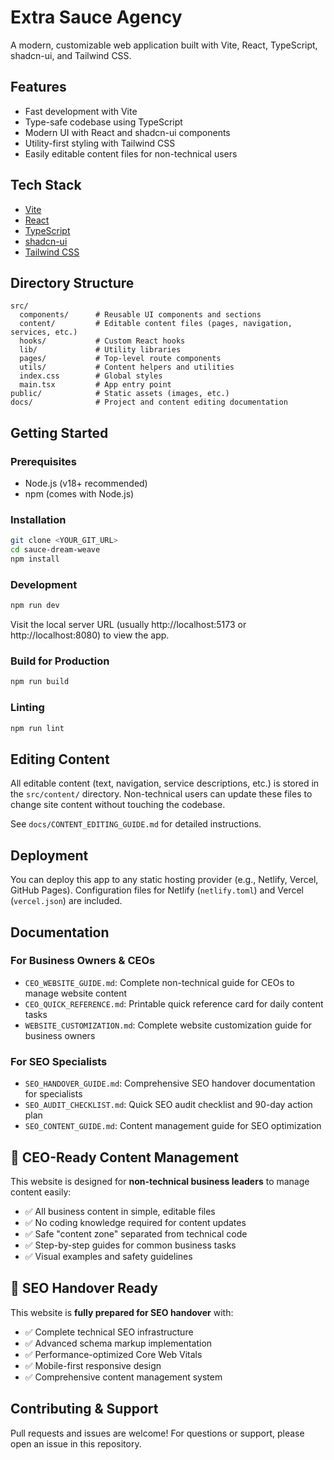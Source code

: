 # Extra Sauce Agency

A modern, customizable web application built with Vite, React, TypeScript, shadcn-ui, and Tailwind CSS.

## Features
- Fast development with Vite
- Type-safe codebase using TypeScript
- Modern UI with React and shadcn-ui components
- Utility-first styling with Tailwind CSS
- Easily editable content files for non-technical users

## Tech Stack
- [Vite](https://vitejs.dev/)
- [React](https://react.dev/)
- [TypeScript](https://www.typescriptlang.org/)
- [shadcn-ui](https://ui.shadcn.com/)
- [Tailwind CSS](https://tailwindcss.com/)

## Directory Structure
```
src/
  components/      # Reusable UI components and sections
  content/         # Editable content files (pages, navigation, services, etc.)
  hooks/           # Custom React hooks
  lib/             # Utility libraries
  pages/           # Top-level route components
  utils/           # Content helpers and utilities
  index.css        # Global styles
  main.tsx         # App entry point
public/            # Static assets (images, etc.)
docs/              # Project and content editing documentation
```

## Getting Started

### Prerequisites
- Node.js (v18+ recommended)
- npm (comes with Node.js)

### Installation
```sh
git clone <YOUR_GIT_URL>
cd sauce-dream-weave
npm install
```

### Development
```sh
npm run dev
```
Visit the local server URL (usually http://localhost:5173 or http://localhost:8080) to view the app.

### Build for Production
```sh
npm run build
```

### Linting
```sh
npm run lint
```

## Editing Content
All editable content (text, navigation, service descriptions, etc.) is stored in the `src/content/` directory. Non-technical users can update these files to change site content without touching the codebase.

See `docs/CONTENT_EDITING_GUIDE.md` for detailed instructions.

## Deployment
You can deploy this app to any static hosting provider (e.g., Netlify, Vercel, GitHub Pages). Configuration files for Netlify (`netlify.toml`) and Vercel (`vercel.json`) are included.

## Documentation

### **For Business Owners & CEOs**
- `CEO_WEBSITE_GUIDE.md`: Complete non-technical guide for CEOs to manage website content
- `CEO_QUICK_REFERENCE.md`: Printable quick reference card for daily content tasks
- `WEBSITE_CUSTOMIZATION.md`: Complete website customization guide for business owners

### **For SEO Specialists**
- `SEO_HANDOVER_GUIDE.md`: Comprehensive SEO handover documentation for specialists
- `SEO_AUDIT_CHECKLIST.md`: Quick SEO audit checklist and 90-day action plan
- `SEO_CONTENT_GUIDE.md`: Content management guide for SEO optimization

## 👔 CEO-Ready Content Management
This website is designed for **non-technical business leaders** to manage content easily:
- ✅ All business content in simple, editable files
- ✅ No coding knowledge required for content updates
- ✅ Safe "content zone" separated from technical code
- ✅ Step-by-step guides for common business tasks
- ✅ Visual examples and safety guidelines

## 🚀 SEO Handover Ready
This website is **fully prepared for SEO handover** with:
- ✅ Complete technical SEO infrastructure
- ✅ Advanced schema markup implementation
- ✅ Performance-optimized Core Web Vitals
- ✅ Mobile-first responsive design
- ✅ Comprehensive content management system

## Contributing & Support
Pull requests and issues are welcome! For questions or support, please open an issue in this repository.
